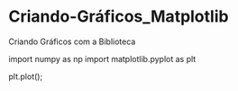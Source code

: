 # Criando-Gráficos_Matplotlib

Criando Gráficos com a Biblioteca 

import numpy as np import matplotlib.pyplot as plt

plt.plot();

